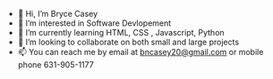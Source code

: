 - 👋 Hi, I’m Bryce Casey
- 👀 I’m interested in Software Devlopement
- 🌱 I’m currently learning HTML, CSS , Javascript, Python
- 💞️ I’m looking to collaborate on both small and large projects
- 📫 You can reach me by email at bncasey20@gmail.com or mobile phone 631-905-1177

<!---
bncasey/bncasey is a ✨ special ✨ repository because its `README.md` (this file) appears on your GitHub profile.
You can click the Preview link to take a look at your changes.
--->
